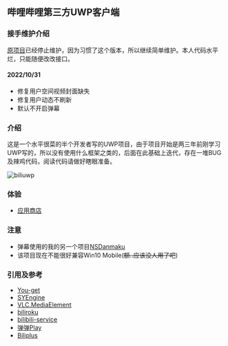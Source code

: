 ## 哔哩哔哩第三方UWP客户端
### 接手维护介绍
[原项目](https://github.com/xiaoyaocz/biliuwp)已经停止维护，因为习惯了这个版本，所以继续简单维护。本人代码水平烂，只能随便改改接口。
#### 2022/10/31
- 修复用户空间视频封面缺失
- 修复用户动态不刷新
- 默认不开启弹幕
### 介绍
这是一个水平很菜的半个开发者写的UWP项目，由于项目开始是两三年前刚学习UWP写的，所以没有使用什么框架之类的，后面在此基础上迭代，存在一堆BUG及辣鸡代码，阅读代码请做好瞎眼准备。

![biliuwp](https://i.loli.net/2018/12/20/5c1bb55577b8e.png)

### 体验
* [应用商店](https://www.microsoft.com/zh-cn/store/p/%E5%93%94%E5%93%A9%E5%93%94%E5%93%A9uwp/9n7c87236453)

### 注意
* 弹幕使用的我的另一个项目[NSDanmaku](https://github.com/xiaoyaocz/NSDanmaku)
* 该项目现在不能很好兼容Win10 Mobile(~~额..应该没人用了吧~~)

### 引用及参考
* [You-get](https://github.com/soimort/you-get)
* [SYEngine](https://github.com/amamiya/SYEngine)
* [VLC.MediaElement](https://github.com/kakone/VLC.MediaElement)
* [biliroku](https://github.com/zyzsdy/biliroku)
* [bilibili-service](https://github.com/WhiteBlue/bilibili-service)
* [弹弹Play](https://api.acplay.net/swagger/ui/index)
* [Biliplus](https://www.biliplus.com)